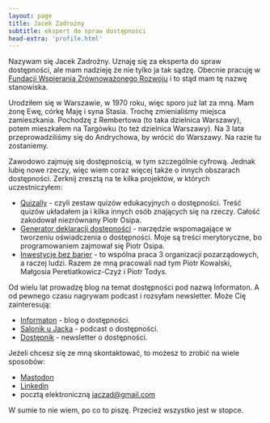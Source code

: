 ```yaml
---
layout: page
title: Jacek Zadrożny
subtitle: ekspert do spraw dostępności
head-extra: 'profile.html'
---
```



Nazywam się Jacek Zadrożny. Uznaję się za eksperta do spraw dostępności, ale mam nadzieję że nie tylko ja tak sądzę. Obecnie pracuję w [Fundacji Wspierania Zrównoważonego Rozwoju](https://fwzr.pl) i to stąd mam tę nazwę stanowiska.

Urodziłem się w Warszawie, w 1970 roku, więc sporo już lat za mną. Mam żonę Ewę, córkę Maję i syna Stasia. Trochę zmienialiśmy miejsca zamieszkania. Pochodzę z Rembertowa (to taka dzielnica Warszawy), potem mieszkałem na Targówku (to też dzielnica Warszawy). Na 3 lata przeprowadziliśmy się do Andrychowa, by wrócić do Warszawy. Na razie tu zostaniemy.

Zawodowo zajmuję się dostępnością, w tym szczególnie cyfrową. Jednak lubię nowe rzeczy, więc wiem coraz więcej także o innych obszarach dostępności. Zerknij zresztą na te kilka projektów, w których uczestniczyłem:

* [Quizally](https://quizally.pl) - czyli zestaw quizów edukacyjnych o dostępności. Treść quizów układałem ja i kilka innych osób znających się na rzeczy. Całość zakodował niezrównany Piotr Osipa.
* [Generator deklaracji dostępności](https://deklaracja-dostepnosci.info/generator) - narzędzie wspomagające w tworzeniu oświadczenia o dostępności. Moje są treści merytoryczne, bo programowaniem zajmował się Piotr Osipa.
* [Inwestycje bez barier](https://inwestycjedlawszystkich.pl) - to wspólna praca 3 organizacji pozarządowych, a raczej ludzi. Razem ze mną pracowali nad tym Piotr Kowalski, Małgosia Peretiatkowicz-Czyż i Piotr Todys.

Od wielu lat prowadzę blog na temat dostępności pod nazwą Informaton. A od pewnego czasu nagrywam podcast i rozsyłam newsletter. Może Cię zainteresują:

* [Informaton](https://informaton.blog) - blog o dostępności.
* [Salonik u Jacka](https://anchor.fm/jaczad) - podcast o dostępności.
* [Dostępnik](https://dostepnik.substack.com) - newsletter o dostępności.

Jeżeli chcesz się ze mną skontaktować, to możesz to zrobić na wiele sposobów:

* [Mastodon](https://101010.pl/@jaczad)
* [Linkedin](https://linkedin.com/li/jaczad)
* pocztą elektroniczną <jaczad@gmail.com>

W sumie to nie wiem, po co to piszę. Przecież wszystko jest w stopce.